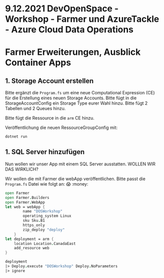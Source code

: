 # 9.12.2021 DevOpenSpace - Workshop - Farmer und AzureTackle - Azure Cloud Data Operations

# Farmer Erweiterungen, Ausblick Container Apps 

## 1. Storage Account erstellen

Bitte ergänzt die `Program.fs` um eine neue Computational Expression (CE) für die Erstellung eines neuen Storage Accounts. 
Bitte fügt in die StorageAccountConfig ein Storage Type eurer Wahl hinzu.
Bitte fügt 2 Tabellen und 2 Queues hinzu.

Bitte fügt die Ressource in die `arm` CE hinzu.

Veröffentlichung die neuen RessourceGroupConfig mit:

```bash
dotnet run
```

## 1. SQL Server hinzufügen

Nun wollen wir unser App mit einem SQL Server ausstatten. 
WOLLEN WIR DAS WIRKLICH? 

Wir wollen die mit Farmer die webApp veröffentlichen.
Bitte passt die `Program.fs` Datei wie folgt an:
:scream: :money:
```fs
open Farmer
open Farmer.Builders
open Farmer.WebApp
let web = webApp {
        name "DOSWorkshop"
        operating_system Linux
        sku Sku.B1
        https_only
        zip_deploy "deploy"
    }
let deployment = arm {
    location Location.CanadaEast
    add_resource web
}

deployment
|> Deploy.execute "DOSWorkshop" Deploy.NoParameters
|> ignore
```
